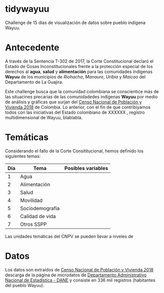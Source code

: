 # tidywayuu
Challenge de 15 días de visualización de datos sobre pueblo indígena Wayuu. 


# Antecedente

A través de la Sentencia T-302 de 2017, la Corte Constitucional declaró el Estado de Cosas Inconstitucionales frente a la protección especial de los derechos al **agua**, **salud** y **alimentación** para las comunidades indígenas **Wayuu** de los municipios de _Riohacha_, _Manaure_, _Uribia_ y _Maicao_ del Departamento de La Guajira.

Este challenge busca que la comunidad colombiana se conscientice más de las situacines precarias de las comunidadedes indígenas **Wayuu** por medio de análisis y gráficas que surjan del [Censo Nacional de Población y Vivienda 2018](https://www.dane.gov.co/index.php/estadisticas-por-tema/demografia-y-poblacion/censo-nacional-de-poblacion-y-vivenda-2018) de Colombia. Lo anterior, con el fin de que contribiyamos todos con las iniciativas del Estado colombiano de XXXXXX , registro multidimensional de Wayuu, blablabla. 

# Temáticas

Considerando el fallo de la Corte Consititucional, hemos definido los siguientes temas: 

| Día | Tema           | Posibles variables |
|-----|----------------|--------------------|
| 1   | Agua           |                    |
| 2   | Alimentación   |                    |
| 3   | Salud          |                    |
| 4   | Movilidad      |                    |
| 5   | Sociodemografía|                    |
| 6   | Calidad de vida|                    |
| 7   | Otros SSPP     |                    |


Las unidades temáticas del CNPV se pueden llevar a niveles de 

# Datos

Los datos son extraídos de [Censo Nacional de Población y Vivienda 2018](https://www.dane.gov.co/index.php/estadisticas-por-tema/demografia-y-poblacion/censo-nacional-de-poblacion-y-vivenda-2018) descarga de la página de microdatos de [Departamento Administrativo Nacional de Estadística - DANE](https://microdatos.dane.gov.co/index.php/catalog/643/get-microdata)  y consiste en 336 mil registros (habitantes del pueblo Wayuu).
